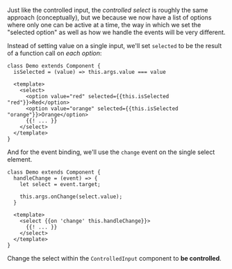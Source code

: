 Just like the controlled input, the _controlled select_ is roughly the same approach (conceptually), but we because we now have a list of options where only one can be active at a time, the way in which we set the "selected option" as well as how we handle the events will be very different.

Instead of setting value on a single input, we'll set `selected` to be the result of a function call on _each option_:
```gjs
class Demo extends Component {
  isSelected = (value) => this.args.value === value

  <template>
    <select>
      <option value="red" selected={{this.isSelected "red"}}>Red</option>
      <option value="orange" selected={{this.isSelected "orange"}}>Orange</option>
      {{! ... }}
    </select>
  </template>
}
```

And for the event binding, we'll use the `change` event on the single select element.
```gjs
class Demo extends Component {
  handleChange = (event) => {
    let select = event.target;

    this.args.onChange(select.value);
  }

  <template>
    <select {{on 'change' this.handleChange}}>
      {{! ... }}
    </select>
  </template>
}
```

<p class="call-to-play">
  Change the select within the <code>ControlledInput</code> component 
  to <strong>be controlled</strong>.
</p>


